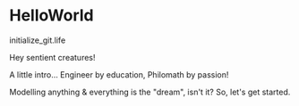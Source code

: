 # HelloWorld
initialize_git.life

Hey sentient creatures!

A little intro... Engineer by education, Philomath by passion!

Modelling anything & everything is the "dream", isn't it? So, let's get started.
